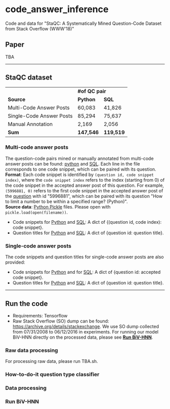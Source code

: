 # code_answer_inference
Code and data for "StaQC: A Systematically Mined Question-Code Dataset from Stack Overflow (WWW'18)"

## Paper
TBA

----------------
## StaQC dataset
<table>
  <tr>
    <td></td>
    <td colspan="2"><strong>#of QC pair</strong></td>
  </tr>
  <tr>
    <td><strong>Source</strong></td>
    <td><strong>Python</strong></td>
    <td><strong>SQL</strong></td>
  </tr>
  <tr>
    <td>Multi-Code Answer Posts</td>
    <td>60,083</td>
    <td>41,826</td>
  </tr>
  <tr>
    <td>Single-Code Answer Posts</td>
    <td>85,294</td>
    <td>75,637</td>
  </tr>
  <tr>
    <td>Manual Annotation</td>
    <td>2,169</td>
    <td>2,056</td>
  </tr>
  <tr>
    <td><strong>Sum</strong></td>
    <td><strong>147,546</strong></td>
    <td><strong>119,519</strong></td>
  </tr>
</table>

### Multi-code answer posts
The question-code pairs mined or manually annotated from multi-code answer posts can be found: [python](final_collection/python_multi_code_iids.txt) and [SQL](final_collection/sql_multi_code_iids.txt). Each line in the file corresponds to one code snippet, which can be paired with its question.
<br> **Format**: Each code snippet is identified by `(question id, code snippet index)`, where the `code snippet index` refers to the index (starting from 0) of the code snippet in the accepted answer post of this question. For example, `(5996881, 0)` refers to the first code snippet in the accepted answer post of the [question](https://stackoverflow.com/a/5996949) with id "5996881", which can be paired with its question "How to limit a number to be within a specified range? (Python)".
<br> **Source data**: [Python Pickle](https://docs.python.org/2/library/pickle.html) files. Please open with `pickle.load(open(filename))`.
- Code snippets for [Python](annotation_tool/data/code_solution_labeled_data/source/python_how_to_do_it_by_classifier_multiple_iid_to_code.pickle) and [SQL](annotation_tool/data/code_solution_labeled_data/source/sql_how_to_do_it_by_classifier_multiple_iid_to_code.pickle): A dict of {(question id, code index): code snippet}.
- Question titles for [Python](annotation_tool/data/code_solution_labeled_data/source/python_how_to_do_it_by_classifier_multiple_qid_to_title.pickle) and [SQL](annotation_tool/data/code_solution_labeled_data/source/sql_how_to_do_it_by_classifier_multiple_qid_to_title.pickle): A dict of {question id: question title}.

### Single-code answer posts
The code snippets and question titles for single-code answer posts are also provided:
- Code snippets for [Python](annotation_tool/data/code_solution_labeled_data/source/python_how_to_do_it_qid_by_classifier_unlabeled_single_code_answer_qid_to_code.pickle) and for [SQL]((annotation_tool/data/code_solution_labeled_data/source/sql_how_to_do_it_qid_by_classifier_unlabeled_single_code_answer_qid_to_code.pickle)): A dict of {question id: accepted code snippet}.
- Question titles for [Python](annotation_tool/data/code_solution_labeled_data/source/python_how_to_do_it_qid_by_classifier_unlabeled_single_code_answer_qid_to_title.pickle) and [SQL](annotation_tool/data/code_solution_labeled_data/source/sql_how_to_do_it_qid_by_classifier_unlabeled_single_code_answer_qid_to_title.pickle): A dict of {question id: question title}.

---------------
## Run the code
- Requirements: Tensorflow
- Raw Stack Overflow (SO) dump can be found: https://archive.org/details/stackexchange. We use SO dump collected from 07/31/2008 to 06/12/2016 in experiments.
For running our model BiV-HNN directly on the processed data, please see [**Run BiV-HNN**](###Run-BiV-HNN).

### Raw data processing
For processing raw data, please run TBA.sh.

### How-to-do-it question type classifier

### Data processing

### Run BiV-HNN

